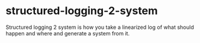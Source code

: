 # structured-logging-2-system

Structured logging 2 system is how you take a linearized log of what should happen and where and generate a system from it.

